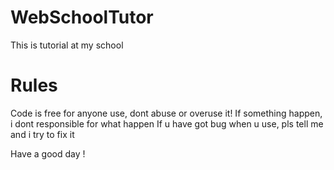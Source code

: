 # WebSchoolTutor
This is tutorial at my school 

# Rules
Code is free for anyone use, dont abuse or overuse it!
If something happen, i dont responsible for what happen 
If u have got bug when u use, pls tell me and i try to fix it

Have a good day !